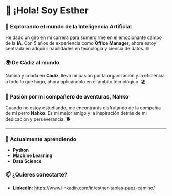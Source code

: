 # 👋 ¡Hola! Soy Esther

### 🚀 Explorando el mundo de la **Inteligencia Artificial**
He dado un giro en mi carrera para sumergirme en el emocionante campo de la **IA**. Con 5 años de experiencia como **Office Manager**, ahora estoy centrada en adquirir habilidades en tecnología y ciencia de datos. 🌐

### 🌍 De Cádiz al mundo
Nacida y criada en **Cádiz**, llevo mi pasión por la organización y la eficiencia a todo lo que hago, ahora aplicándolo en el ámbito tecnológico. 🏖️

### 🐾 Pasión por mi compañero de aventuras, Nahko
Cuando no estoy estudiando, me encontrarás disfrutando de la compañía de mi perro **Nahko**. Es mi mejor amigo y la inspiración detrás de mi dedicación y perseverancia. 🐕

---

### 🌱 Actualmente aprendiendo
- **Python**
- **Machine Learning**
- **Data Science**

### 📫 ¿Quieres conectarte?
- **LinkedIn:** https://www.linkedin.com/in/esther-tapias-paez-camino/
